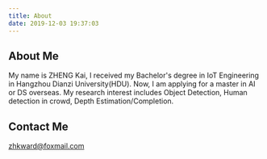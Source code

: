 ```yaml
---
title: About
date: 2019-12-03 19:37:03
---
```

## About Me
My name is ZHENG Kai, I received my Bachelor's degree in IoT Engineering in Hangzhou Dianzi University(HDU). Now, I am applying for a master in AI or DS overseas. My research interest includes Object Detection, Human detection in crowd, Depth Estimation/Completion.

## Contact Me
zhkward@foxmail.com
